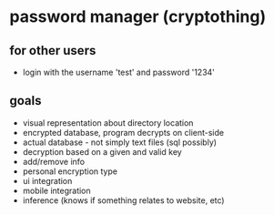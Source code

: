 
# password manager (cryptothing)

## for other users

- login with the username 'test' and password '1234'

## goals

- visual representation about directory location
- encrypted database, program decrypts on client-side
- actual database - not simply text files (sql possibly)
- decryption based on a given and valid key
- add/remove info
- personal encryption type
- ui integration
- mobile integration
- inference (knows if something relates to website, etc)
